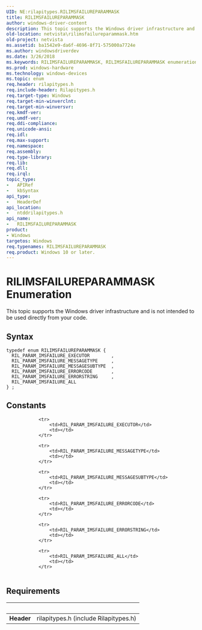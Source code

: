 ```yaml
---
UID: NE:rilapitypes.RILIMSFAILUREPARAMMASK
title: RILIMSFAILUREPARAMMASK
author: windows-driver-content
description: This topic supports the Windows driver infrastructure and is not intended to be used directly from your code.
old-location: netvista\rilimsfailureparammask.htm
old-project: netvista
ms.assetid: ba1542e9-da6f-4696-8f71-575000a7724e
ms.author: windowsdriverdev
ms.date: 3/26/2018
ms.keywords: RILIMSFAILUREPARAMMASK, RILIMSFAILUREPARAMMASK enumeration [Network Drivers Starting with Windows Vista], RIL_PARAM_IMSFAILURE_ALL, RIL_PARAM_IMSFAILURE_ERRORCODE, RIL_PARAM_IMSFAILURE_ERRORSTRING, RIL_PARAM_IMSFAILURE_MESSAGESUBTYPE, RIL_PARAM_IMSFAILURE_MESSAGETYPE, netvista.rilimsfailureparammask, ntddrilapitypes/RILIMSFAILUREPARAMMASK, ntddrilapitypes/RIL_PARAM_IMSFAILURE_ALL, ntddrilapitypes/RIL_PARAM_IMSFAILURE_ERRORCODE, ntddrilapitypes/RIL_PARAM_IMSFAILURE_ERRORSTRING, ntddrilapitypes/RIL_PARAM_IMSFAILURE_MESSAGESUBTYPE, ntddrilapitypes/RIL_PARAM_IMSFAILURE_MESSAGETYPE
ms.prod: windows-hardware
ms.technology: windows-devices
ms.topic: enum
req.header: rilapitypes.h
req.include-header: Rilapitypes.h
req.target-type: Windows
req.target-min-winverclnt: 
req.target-min-winversvr: 
req.kmdf-ver: 
req.umdf-ver: 
req.ddi-compliance: 
req.unicode-ansi: 
req.idl: 
req.max-support: 
req.namespace: 
req.assembly: 
req.type-library: 
req.lib: 
req.dll: 
req.irql: 
topic_type:
-	APIRef
-	kbSyntax
api_type:
-	HeaderDef
api_location:
-	ntddrilapitypes.h
api_name:
-	RILIMSFAILUREPARAMMASK
product:
- Windows
targetos: Windows
req.typenames: RILIMSFAILUREPARAMMASK
req.product: Windows 10 or later.
---
```


# RILIMSFAILUREPARAMMASK Enumeration
This topic supports the Windows driver infrastructure and is not intended to be used directly from your code.

## Syntax
```
typedef enum RILIMSFAILUREPARAMMASK {
  RIL_PARAM_IMSFAILURE_EXECUTOR        ,
  RIL_PARAM_IMSFAILURE_MESSAGETYPE     ,
  RIL_PARAM_IMSFAILURE_MESSAGESUBTYPE  ,
  RIL_PARAM_IMSFAILURE_ERRORCODE       ,
  RIL_PARAM_IMSFAILURE_ERRORSTRING     ,
  RIL_PARAM_IMSFAILURE_ALL
} ;
```

## Constants

<table>
            
                <tr>
                    <td>RIL_PARAM_IMSFAILURE_EXECUTOR</td>
                    <td></td>
                </tr>
            
                <tr>
                    <td>RIL_PARAM_IMSFAILURE_MESSAGETYPE</td>
                    <td></td>
                </tr>
            
                <tr>
                    <td>RIL_PARAM_IMSFAILURE_MESSAGESUBTYPE</td>
                    <td></td>
                </tr>
            
                <tr>
                    <td>RIL_PARAM_IMSFAILURE_ERRORCODE</td>
                    <td></td>
                </tr>
            
                <tr>
                    <td>RIL_PARAM_IMSFAILURE_ERRORSTRING</td>
                    <td></td>
                </tr>
            
                <tr>
                    <td>RIL_PARAM_IMSFAILURE_ALL</td>
                    <td></td>
                </tr>
</table>


## Requirements
| &nbsp; | &nbsp; |
| ---- |:---- |
| **Header** | rilapitypes.h (include Rilapitypes.h) |